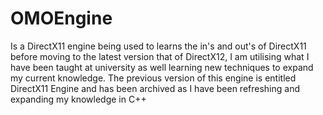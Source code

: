 # OMOEngine
Is a DirectX11 engine being used to learns the in's and out's of DirectX11 before moving to the latest version that of DirectX12, I am utilising what I have been taught at 
university as well learning new techniques to expand my current knowledge. The previous version of this engine is entitled DirectX11 Engine and has been archived as I 
have been refreshing and expanding my knowledge in C++
